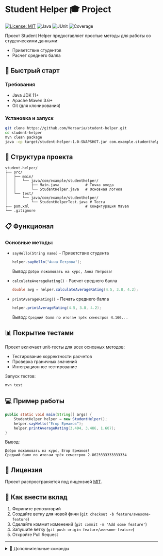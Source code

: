 # Student Helper 🎓 Project

[![License: MIT](https://img.shields.io/badge/License-MIT-yellow.svg)](https://opensource.org/licenses/MIT)
![Java](https://img.shields.io/badge/Java-11+-blue)
![JUnit](https://img.shields.io/badge/JUnit-4-red)
![Coverage](https://img.shields.io/badge/Coverage-100%25-brightgreen)

Проект Student Helper предоставляет простые методы для работы со студенческими данными:
- Приветствие студентов
- Расчет среднего балла


## 🚀 Быстрый старт

### Требования
- Java JDK 11+
- Apache Maven 3.6+
- Git (для клонирования)

### Установка и запуск

```bash
git clone https://github.com/Versaria/student-helper.git
cd student-helper
mvn clean package
java -cp target/student-helper-1.0-SNAPSHOT.jar com.example.studenthelper.Main
```

## 📂 Структура проекта
```
student-helper/
├── src/
│   ├── main/
│   │   └── java/com/example/studenthelper/
│   │       ├── Main.java            # Точка входа
│   │       └── StudentHelper.java   # Основная логика
│   └── test/
│       └── java/com/example/studenthelper/
│           └── StudentHelperTest.java # Тесты
├── pom.xml                          # Конфигурация Maven
└── .gitignore
```

## 📋 Функционал
### Основные методы:
- `sayHello(String name)` - Приветствие студента
  ```java
  helper.sayHello("Анна Петрова");
  ```
  Вывод: `Добро пожаловать на курс, Анна Петрова!`

- `calculateAverageRating()` - Расчет среднего балла
  ```java
  double avg = helper.calculateAverageRating(4.5, 3.8, 4.2);
  ```

- `printAverageRating()` - Печать среднего балла
  ```java
  helper.printAverageRating(4.5, 3.8, 4.2);
  ```
  Вывод: `Средний балл по итогам трёх семестров 4.166...`

## 📊 Покрытие тестами
Проект включает unit-тесты для всех основных методов:
- Тестирование корректности расчетов
- Проверка граничных значений
- Интеграционное тестирование

Запуск тестов:
```bash
mvn test
```

## 💻 Пример работы
```java
public static void main(String[] args) {
    StudentHelper helper = new StudentHelper();
    helper.sayHello("Егор Ермаков");
    helper.printAverageRating(3.494, 3.486, 1.607);
}
```

Вывод:
```
Добро пожаловать на курс, Егор Ермаков!
Средний балл по итогам трёх семестров 2.8623333333333334
```

## 📜 Лицензия
Проект распространяется под лицензией [MIT](LICENSE).

## 🤝 Как внести вклад
1. Форкните репозиторий
2. Создайте ветку для новой фичи (`git checkout -b feature/awesome-feature`)
3. Сделайте коммит изменений (`git commit -m 'Add some feature'`)
4. Запушите ветку (`git push origin feature/awesome-feature`)
5. Откройте Pull Request

---

<details>
<summary>🔧 Дополнительные команды</summary>

```bash
# Запуск конкретного тестового класса
mvn test -Dtest=ProgramTest

# Сборка с подробным отчетом
mvn surefire-report:report
```
</details>
